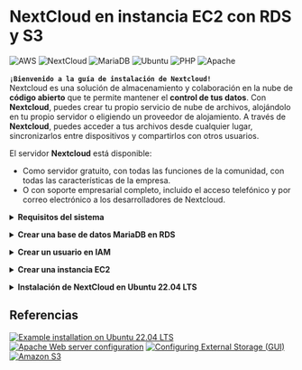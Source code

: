 <h1><strong>NextCloud en instancia EC2 con RDS y S3</strong></h1>
<p><img src="https://img.shields.io/badge/AWS-%23FF9900.svg?style=for-the-badge&amp;logo=amazon-aws&amp;logoColor=white" alt="AWS">
<img src="https://img.shields.io/badge/NextCloud-0B94DE?style=for-the-badge&logo=nextcloud&logoColor=white" alt="NextCloud">
<img src="https://img.shields.io/badge/MariaDB-003545?style=for-the-badge&amp;logo=mariadb&amp;logoColor=white" alt="MariaDB">
<img src="https://img.shields.io/badge/Ubuntu-E95420?style=for-the-badge&amp;logo=ubuntu&amp;logoColor=white" alt="Ubuntu">
<img src="https://img.shields.io/badge/php-%23777BB4.svg?style=for-the-badge&amp;logo=php&amp;logoColor=white" alt="PHP">
<img src="https://img.shields.io/badge/apache-%23D42029.svg?style=for-the-badge&amp;logo=apache&amp;logoColor=white" alt="Apache"></p>

<p><code><strong>¡Bienvenido a la guía de instalación de Nextcloud!</strong></code><br> Nextcloud es una solución de almacenamiento y colaboración en la nube de <strong>código abierto</strong> que te permite mantener el <strong>control de tus datos</strong>. Con <strong>Nextcloud</strong>, puedes crear tu propio servicio de nube de archivos, alojándolo en tu propio servidor o eligiendo un proveedor de alojamiento. A través de <strong>Nextcloud</strong>, puedes acceder a tus archivos desde cualquier lugar, sincronizarlos entre dispositivos y compartirlos con otros usuarios.
</p>
<p>
    El servidor <strong>Nextcloud</strong> está disponible:
    <ul>
        <li>Como servidor gratuito, con todas las funciones de la comunidad, con todas las características de la empresa.</li>
        <li>O con soporte empresarial completo, incluido el acceso telefónico y por correo electrónico a los desarrolladores de Nextcloud.</li>
    </ul>
</p>

<a id="RequisitosSistema"></a>
<details name="nextcloud">
    <summary><strong>Requisitos del sistema</strong></summary>
    <strong>Servidor</strong>
    <p>Para obtener el mejor rendimiento, estabilidad y funcionalidad, debes conocer algunas recomendaciones para ejecutar <strong>Nextcloud</strong>.
    <table>
        <thead>
            <tr>
                <th>Plataforma</th>
                <th>Opciones</th>
            </tr>
        </thead>
        <tbody>
            <tr>
                <td>Sistema operativo (64 bits)</td>
                <td>
                    <ul>
                        <li>
                            <strong>Ubuntu</strong> 22.04 LTS (recomendado)
                        </li>
                        <li>
                            <strong>Ubuntu</strong> 20.04 LTS
                        </li>
                        <li>
                            <strong>Red Hat</strong> Enterprise Linux 9 (recomendado)
                        </li>
                        <li>
                            <strong>Red Hat</strong> Enterprise Linux 8
                        </li>
                        <li>
                            <strong>Debian</strong> 12
                        </li>
                        <li>
                            <strong>SUSE</strong> Linux Enterprise Server 15
                        </li>
                        <li>
                            <strong>openSUSE</strong> Leap 15.5
                        </li>
                        <li>
                            <strong>CentOS</strong> Stream
                        </li>
                    </ul>
                </td>
            </tr>
            <tr>
                <td>Base de datos</td>
                <td>
                    <ul>
                        <li>
                            <strong>MySQL</strong> 8.0+ o <strong>MariaDB</strong> 10.3 ➡️ 10.5 ➡️ 10.6 (recomendado) ➡️ 10.11
                        </li>
                        <li>
                            <strong>Oracle Database</strong> 11g (sólo como parte de una suscripción empresarial)
                        </li>
                        <li>
                            <strong>PostgreSQL</strong> 12 ➡️ 13 ➡️ 14 ➡️ 15 ➡️ 16
                        </li>
                        <li>
                            <strong>SQLite</strong> (sólo recomendado para pruebas e instancias mínimas)
                        </li>
                    </ul>
                </td>
            </tr>
            <tr>
                <td>Servidor web</td>
                <td>
                    <ul>
                        <li>
                            <strong>Apache 2.4 </strong> con <code>mod_php</code> o <code>php-fpm</code> (recomendado)
                        </li>
                        <li>
                            <strong>nginx</strong> con <code>php-fpm</code>
                        </li>
                    </ul>
                </td>
            </tr>
            <tr>
                <td>Tiempo de ejecución de PHP</td>
                <td>
                    <ul>
                        <li>8.0 (obsoleto)</li>
                        <li>8.1</li>
                        <li>8.2 (recomendada)</li>
                        <li>8.3</li>
                    </ul>
                </td>
            </tr>
        </tbody>
    </table>

<strong>Arquitectura de CPU y SO</strong>

Para que Nextcloud funcione correctamente se necesita una CPU de 64 bits, un sistema operativo y PHP. Se admiten sistemas de 32 bits, pero va a tener las siguientes limitaciones:

<ul>
    <li>No se admiten fechas anteriores a Unix Epoch (1970-01-01)</li>
    <li>No se admiten fechas posteriores a 2038</li>
</ul>

<strong>Memoria</strong>

Los requisitos de memoria para ejecutar un servidor Nextcloud son muy variables, dependiendo del número de usuarios, aplicaciones, archivos y volumen de actividad del servidor.

Nextcloud necesita un mínimo de 128 MB de RAM por proceso, pero lo más recomendado es ampliar a un mínimo de 512 MB de RAM por proceso.

<strong>Requisitos de la base de datos para MySQL / MariaDB</strong>

Lo siguiente es actualmente necesario si está ejecutando Nextcloud junto con una base de datos MySQL / MariaDB:

<ul>
    <li>Motor de almacenamiento InnoDB (MyISAM no es compatible).</li>
    <li>Nivel de aislamiento de transacciones "READ COMMITTED" (Consulte: Nivel de aislamiento de transacciones "READ COMMITTED" de la base de datos).</li>
    <li>Desactivado o BINLOG_FORMAT = ROW configurado Registro binario (Véase: https://dev.mysql.com/doc/refman/5.7/en/binary-log-formats.html).</li>
    <li>Para soporte Emoji (UTF8 4-byte) ver Activar soporte MySQL 4-byte.</li>
</ul>

<strong>Módulos PHP y configuración</strong>

En esta sección se listan todos los módulos PHP necesarios y opcionales. Puedes comprobar la presencia de un módulo escribiendo.
```bash
php -m | grep -i <nombre_del_módulo>
```
Si obtiene un resultado, el módulo está presente.

<strong>Nota</strong>: Consulte el <strong><a href="https://www.php.net/manual/en/extensions.php">manual de PHP</a></strong> para más información sobre módulos.

<table>
    <thead>
            <tr>
                <th colspan="2">Módulos</th>
            </tr>
        </thead>
    <tbody>
        <tr>
            <td>Requerido</td>
            <td valign="top">
                <ul>
                    <li>PHP module ctype</li>
                    <li>PHP module curl</li>
                    <li>PHP module dom</li>
                    <li>PHP module fileinfo (included with PHP)</li>
                    <li>PHP module filter (only on Mageia and FreeBSD)</li>
                    <li>PHP module GD</li>
                    <li>PHP module hash (only on FreeBSD)</li>
                    <li>PHP module JSON (included with PHP >= 8.0)</li>
                    <li>PHP module libxml (Linux package libxml2 must be >=2.7.0)</li>
                    <li>PHP module mbstring</li>
                    <li>PHP module openssl (included with PHP >= 8.0)</li>
                    <li>PHP module posix</li>
                    <li>PHP module session</li>
                    <li>PHP module SimpleXML</li>
                    <li>PHP module XMLReader</li>
                    <li>PHP module XMLWriter</li>
                    <li>PHP module zip</li>
                    <li>PHP module zlib</li>
                </ul>
            </td>
        </tr>
        <tr>
            <td>Conectores de base de datos (elija el que corresponda a su base de datos)</td>
            <td valign="top">
                <ul>
                    <li>Módulo PHP pdo_sqlite (>= 3, normalmente no recomendado por razones de rendimiento)</li>
                    <li>Módulo PHP pdo_mysql (MySQL/MariaDB)</li>
                    <li>Módulo PHP pdo_pgsql (PostgreSQL)</li>
                </ul>
            </td>
        </tr>
        <tr>
            <td>Paquetes recomendados</td>
            <td valign="top">
                <ul>
                    <li>Módulo PHP intl (aumenta el rendimiento de la traducción de idiomas y corrige la clasificación de caracteres no ASCII)</li>
                    <li>Módulo PHP  sodium (para Argon2 para hash de contraseñas. bcrypt se usa como fallback, pero si las contraseñas ya fueron hasheadas con Argon2 y falta el módulo, tus usuarios no podrán iniciar sesión).</li>
                </ul>
            </td>
        </tr>
        <tr>
            <td>Necesario para determinadas aplicaciones</td>
            <td valign="top">
                <ul>
                    <li>Módulo PHP ldap (para integración LDAP)</li>
                    <li>Módulo PHP smbclient (integración SMB/CIFS, véase <a src="https://docs.nextcloud.com/server/latest/admin_manual/configuration_files/external_storage/smb.html">SMB/CIFS</a>)</li>
                    <li>Módulo PHP ftp (para almacenamiento FTP / autenticación de usuario externo)</li>
                    <li>Módulo PHP imap (para la autenticación de usuarios externos)</li>
                    <li>Módulo PHP bcmath (para inicio de sesión sin contraseña)</li>
                    <li>Módulo PHP gmp (para inicio de sesión sin contraseña y almacenamiento SFTP)</li>
                    <li>Módulo PHP exif (para la rotación de imágenes en la aplicación de imágenes)</li>
                </ul>
            </td>
        </tr>
        <tr>
            <td>Para mejorar el rendimiento del servidor, seleccione una o varias de las siguientes memorias caché<br>
            <blockquote>Consulte <strong><a href="https://docs.nextcloud.com/server/latest/admin_manual/configuration_server/caching_configuration.html">Memoria caché</a></strong> para saber cómo seleccionar y configurar una caché.</blockquote>
            </td>
            <td valign="top">
                <ul>
                    <li>Módulo PHP ldap (para integración LDAP)</li>
                    <li>Módulo PHP apcu (>= 4.0.6)</li>
                    <li>Módulo PHP memcached</li>
                    <li>Módulo PHP redis (>= 2.2.6, necesario para el bloqueo transaccional de archivos)</li>
                </ul>
            </td>
        </tr>
        <tr>
            <td>Para la generación de vistas previas</td>
            <td valign="top">
                <ul>
                    <li>Módulo PHP imagick<br>
                    <blockquote><strong>Nota</strong><br>Si la generación de la vista previa de los archivos PDF falla con un mensaje de error "no autorizado", debe ajustar el archivo de política imagick. Consulte <strong><a href="https://cromwell-intl.com/open-source/pdf-not-authorized.html">https://cromwell-intl.com/open-source/pdf-not-authorized.html</a></strong></blockquote>
                    </li>
                    <li>avconv o ffmpeg</li>
                    <li>OpenOffice o LibreOffice</li>
                </ul>
            </td>
        </tr>
        <tr>
            <td>Para el procesamiento de la línea de comandos</td>
            <td valign="top">
                <ul>
                    <li>Módulo PHP pcntl (permite la interrupción de comandos pulsando <code>ctrl + c</code>)<br>
                    <blockquote><strong>Nota</strong><br>También necesita asegurarse de que <code>pcntl_signal</code> y <code>pcntl_signal_dispatch</code> no esten deshabilitados en su php.ini por la opción <code>disable_functions</code>.</blockquote>
                    </li>
                </ul>
            </td>
        </tr>
        <tr>
            <td>Para el actualizador de línea de comandos</td>
            <td valign="top">
                <ul>
                    <li>Módulo PHP phar (actualiza Nextcloud ejecutando <code>sudo -u www-data php /var/www/nextcloud/updater/updater.phar</code>)</blockquote>
                    </li>
                </ul>
            </td>
        </tr>
    </tbody>
</table>

<strong>Valores ini</strong>
<p>Los siguientes ajustes ini deben adaptarse si es necesario para <strong>Nextcloud</strong> en php.ini:</p>
<code>Cambia la versión 8.1 por la correspondiente a su php instalado.</code>

php.ini - utilizado por el servidor Web:
```bash
sudo nano /etc/php/8.1/apache2/php.ini
```
o
```bash
sudo nano /etc/php/8.1/fpm/php.ini
```
php.ini - usado por php-cli y por los trabajos CRON de Nextcloud:
```bash
sudo nano /etc/php/8.1/cli/php.ini
```
<ul>
    <li><code>apc.enable_cli</code>: ver <a href="https://docs.nextcloud.com/server/latest/admin_manual/configuration_server/caching_configuration.html"><strong>Memoria caché</strong></a>.</li>
    <li><code>disable_functions</code>: evite desactivar funciones a menos que sepa exactamente lo que está haciendo.</li>
    <li><code>max_execution_time</code>: véase <a href="https://docs.nextcloud.com/server/latest/admin_manual/configuration_files/big_file_upload_configuration.html"><strong>Carga de archivos grandes > 512 MB</strong></a>.</li>
    <li><code>memory_limit</code>: debe ser de al menos 512MB. Ver también <a href="https://docs.nextcloud.com/server/latest/admin_manual/configuration_files/big_file_upload_configuration.html"><strong>Subir archivos grandes > 512MB</strong></a>.</li>
    <li><code>open_basedir</code>: véase <a href="https://docs.nextcloud.com/server/latest/admin_manual/installation/harden_server.html"><strong>Guía de seguridad y refuerzo</strong></a>.</li>
    <li><code>upload_tmp_dir</code>: ver <a href="https://docs.nextcloud.com/server/latest/admin_manual/configuration_files/big_file_upload_configuration.html"><strong>Cargar archivos grandes > 512MB</strong></a>.</li>
</ul>
</p>
<a href="#RequisitosSistema"><strong><img src="https://img.shields.io/badge/Volver%20a%20Requisitos%20del%20sistema%20⤴️-00A2E8"> </strong></a>
</details>

<a id="RDS"></a>
<details name="nextcloud">
<summary><strong>Crear una base de datos MariaDB en RDS</strong></summary>
<ol>
<li><strong>Configuración de la base de datos</strong><br>
A continuación te presentaré la configuración de la base de datos, si recién estás comenzando, te recomiendo seguir primero esta configuración y luego aplicar tus propios cambios personalizados con otra práctica.<p>
<ul>
<li>Método de creación ➡️ <code>Creación estándar</code></li>
<li>Opciones del motor ➡️ <code>MariaDB</code></li>
<li>Plantilla ➡️ <code>Capa gratuita</code></li>
<li>Identificador de base de datos ➡️ <code>db-nextcloud</code></li>
<li>Usuario maestro ➡️ <code>nextcloud</code></li>
<li>Contraseña maestra ➡️ <code>la que gustes</code></li>
<li>Nube privada virtual ➡️ <code>Para el ejemplo dejaremos la VPC por defecto, pero lo recomendable es crear tu VPC o seleccionar una para tener un mayor control de nuestra base de datos</code></li>
<li>Acceso público ➡️ <code>Sí, pero lo más recomendable es que no sea pública porque así evitamos ataques y no es necesario dejarla pública, ya que si intentamos conectar RDS con la instancia EC2 se conectará normalmente por estar en la misma red.</code></li>
<li>Grupos de seguridad ➡️ <code>la dejamos en <strong>default</strong>, pero podrías crear o seleccionar una que ya tenga las <strong>reglas de entrada</strong> que agregaremos más adelante</code></li>
<li>Configuración adicional ➡️ Opciones de base de datos ➡️ Nombre de base de datos inicial ➡️ <code>nextcloud</code></li>
</ul>
</li>

<li><strong>Agregar regla de seguridad</strong><br>
<ul>
    <li>
        Esperamos que cambie a <strong>disponible</strong> y damos click en el identificador de la base de datos <strong>db-nextcloud</strong>.
        <img src="img/2.jpeg" alt="Crear base de datos">
    </li>
    <li>
        Abrimos el grupo de seguridad.
        <img src="img/3.jpeg" alt="Crear base de datos">
    </li>
    <li>
        Abrimos el <strong>ID de grupo de seguridad</strong>.
        <img src="img/4.jpeg" alt="Crear base de datos">
    </li>
    <li>
        Click en <code><strong>Editar reglas de entrada</strong></code>.
        <img src="img/5.jpeg" alt="Crear base de datos">
    </li>
    <li>
        Click en <code><strong>Agregar regla</strong></code> y especificamos lo siguiente.
        <img src="img/6.jpeg" alt="Crear base de datos">
    </li>
</ul>
</li>
</p>
</ol>
<a href="#RDS"><strong><img src="https://img.shields.io/badge/Volver%20a%20Crear%20una%20Base%20de%20datos%20MariaDB%20en%20RDS%20⤴️-00A2E8"> </strong></a>
</details>

<a id="CrearUsuarioIAM"></a>
<details name="nextcloud">
    <summary> <strong>Crear un usuario en IAM</strong></summary>
    <p>
    Crearemos un usuario con privilegios <strong>AmazonS3FullAccess</strong> el cual nos servirá para ingresarlo en el servidor <strong>NextCloud</strong> y nos cree automáticamente una instancia en el servicio S3.
    <ol>
    <li>Buscamos el servicio <strong>IAM</strong>.</li>
    <li>En el panel izquierdo, seleccionamos <strong>usuarios</strong>.</li>
    <li>Seleccionamos <strong><img src="https://img.shields.io/badge/Crear_usuario-fd9904" disabled></strong>.<br>
    <img src="img/7.1.jpeg" alt="Crear base de datos">
    </li>
    <li>Nombre de usuario ➡️ nextcloud o cualquier nombre que desees, click en <strong><img src="https://img.shields.io/badge/Siguiente-fd9904" disabled></strong>.<br>
    <img src="img/7.2.jpeg" alt="Crear base de datos">
    </li>
    <li>Seleccionamos <strong>Adjuntar políticas directamente</strong>, buscamos y seleccionamos <strong>AmazonS3FullAccess</strong>, click en <strong><img src="https://img.shields.io/badge/Siguiente-fd9904" disabled></strong>.<br>
    <img src="img/7.3.jpeg" alt="Crear base de datos"><br>
    Y por último, <strong><img src="https://img.shields.io/badge/Crear_usuario-fd9904" disabled></strong>
    </li>
    <li>Seleccionamos nuestro usuario y nos vamos a <strong>Credenciales de seguridad</strong>.<br>
    <img src="img/7.6.jpeg" alt="Crear base de datos"><br>
    Bajamos hasta <strong>Claves de acceso y</strong> click en <strong>Crear clave de acceso</strong>
    </li>
    <li>Seleccionamos <strong>Interfaz de línea de comandos (CLI)</strong>, marcamos la casilla de confirmación y click en <strong><img src="https://img.shields.io/badge/Siguiente-fd9904" disabled></strong>.<br>
    <img src="img/7.7.jpeg" alt="Crear base de datos">
    </li>
    <li>Puedes colocar un nombre a tu llave de acceso, click en <strong><img src="https://img.shields.io/badge/Crear_clave_de_acceso-fd9904" disabled></strong>.<br>
    <img src="img/7.8.jpeg" alt="Crear base de datos">
    </li>
    <li>Descargamos nuestra llave de acceso porque la necesitaremos más adelante y click en <strong><img src="https://img.shields.io/badge/Listo-fd9904" disabled></strong>.<br>
    <img src="img/7.9.jpeg" alt="Crear base de datos">
    </li>
    </ol>
    </p>
    <a href="#CrearUsuarioIAM"><strong><img src="https://img.shields.io/badge/Volver%20a%20Crear%20un%20usuario%20en%20IAM%20⤴️-00A2E8"> </strong></a>
</details>

<a id="CrearUnaInstanciaEC2"></a>
<details name="nextcloud">
    <summary><strong>Crear una instancia EC2</strong></summary>
    <p>
    En esta sección crearemos una instancia EC2 para posteriormente instalar el servidor <strong>NextCloud</strong>.
    <ol>
        <li>En el buscador escribimos <strong>EC2</strong>.</li>
        <li>Click en <strong>lanzar instancia</strong>.</li>
        <li>
            <strong>Nombre</strong> ➡️ <code>server-nextcloud</code>.
            <img src="img/8.1.jpeg" alt="Crear base de datos">
        </li>
        <li>
            <strong>Imagen de máquina de Amazon</strong> ➡️ <code>Ubuntu</code>.    
            <img src="img/8.2.jpeg" alt="Crear base de datos">
        </li>
        <li>
            <strong>Par de claves</strong> ➡️ <code>Seleccionar una existente o crear una nueva</code>.
            <img src="img/8.3.jpeg" alt="Crear base de datos">
        </li>
        <li>
            <strong>Configuracion de red</strong><br>
            ✅ Permitir el tráfico de SSH desde <code>cualquier lugar</code>.<br>
            ✅ Permitir el tráfico de HTTPS desde internet.<br>
            ✅ Permitir el tráfico de HTTP desde internet.<br>
            <img src="img/8.4.jpeg" alt="Crear base de datos">
        </li>
        <li>
            <strong>Asignar dirección IP elástica</strong> ➡️ <code>En el panel izquierdo seleccionamos <strong>Direcciones IP elásticas</strong> y click en <strong>Asignar la dirección IP elástica</strong> y click en <strong>Asignar</strong></code>.
            <img src="img/9.jpeg" alt="Crear base de datos">
            <img src="img/10.jpeg" alt="Crear base de datos"><br>
        </li>
        <li>
            <strong>Asociar dirección IP a instancia EC2</strong><br>
            ➡️ <code>Click en <strong>Asociar esta dirección IP elástica</strong>.</code><br>
            ➡️ <code>Seleccionamos la instancia <strong>server-nextcloud</strong>.</code><br>
            ➡️ <code>Y por último  <strong>✅ Permitir que se vuelva asociar esta dirección IP elástica</strong>.</code>
            <img src="img/11.jpeg" alt="Crear base de datos">
            <img src="img/12.jpeg" alt="Crear base de datos">
        </li>
    </ol>
    </p>
    <a href="#CrearUnaInstanciaEC2"><strong><img src="https://img.shields.io/badge/Volver_a_Crear_Una_Instancia_EC2_⤴️-00A2E8"> </strong></a>
</details>

<a id="InstalacionNextcloud"></a>
<details name="nextcloud">
<summary><strong>Instalación de NextCloud en Ubuntu 22.04 LTS</strong></summary>
<p>
<ol>
<li><p>Actualizamos nuestro Ubuntu.</p>

```bash
sudo apt update
```    
<p></p>

```bash
sudo apt upgrade
``` 
</li>
<li><p>Continuamos con la instalación de los módulos requeridos y recomendados para <strong>Nextcloud</strong>.</p>

```bash
sudo apt install apache2 libapache2-mod-php php-gd php-mysql php-curl php-mbstring php-intl php-gmp php-bcmath php-xml php-imagick php-zip
```    
<p>Esto instala los paquetes para el núcleo del sistema <strong>Nextcloud</strong>. libapache2-mod-php proporciona las siguientes extensiones PHP:<br>
<code>bcmath bz2 calendar Core ctype date dba dom ereg exif fileinfo filter ftp gettext hash iconv libxml mhash openssl pcre Phar posix Reflection session shmop SimpleXML soap sockets SPL standard sysvmsg sysvsem sysvshm tokenizer wddx xmlreader xmlwriter zlib</code>

Si estás planeando ejecutar aplicaciones adicionales, ten en cuenta que pueden requerir paquetes adicionales.</p>
</li>
<li>
<p>Ahora descargamos el archivo de la última versión de <strong>Nextcloud</strong>.</p>

```bash
sudo wget https://download.nextcloud.com/server/releases/latest.tar.bz2
```
</li>
<li>
<p>Descargamos el archivo para comprobar la integridad del paquete.</p>

```bash
sudo wget https://download.nextcloud.com/server/releases/latest.tar.bz2.md5
```
</li>
<li>
<p>Verificación del paquete <strong>NextCloud</strong>.</p>

```bash
md5sum -c latest.tar.bz2.md5 < latest.tar.bz2
```
</li>
</li>
<li>
<p>También puede verificar la firma <strong>PGP</strong>, descargamos los dos siguientes archivos:</p>

```bash
sudo wget https://download.nextcloud.com/server/releases/latest.tar.bz2.asc
```
> <strong>PGP</strong> (Pretty Good Privacy) es una <strong>metodología de cifrado de datos</strong> que se utiliza para cifrar, descifrar y autenticar archivos digitales y comunicaciones en línea. Funciona mediante una combinación de <strong>técnicas de cifrado</strong>, como hash, compresión de datos, criptografía simétrica de clave privada y criptografía asimétrica de clave pública, con el <strong>objetivo de mantener la seguridad de los datos</strong>. Para más detalles, lee el siguiente artículo  <strong><a target="_blank" href="https://www.kaspersky.es/blog/pgp-privacidad-seguridad-y-autenticacion-fiables-para-todos/1781/">PGP – Privacidad, seguridad y autenticación fiables para todos</a></strong>.




<p>Y luego.</p>

```bash
sudo wget https://nextcloud.com/nextcloud.asc
```
<p>Importamos.</p>

```bash
sudo gpg --import nextcloud.asc
```
<p>Verificamos.</p>

```bash
sudo gpg --verify latest.tar.bz2.asc latest.tar.bz2
```
</li>
<li>
<p>Ahora puede extraer el contenido del archivo para instalar <strong>NextCloud</strong>.</p>

```bash
sudo tar -xjvf latest.tar.bz2
```
</li>
<li>
<p>Copiamos el directorio generado a la siguiente ruta.</p>

```bash
sudo cp -r nextcloud /var/www
```
</li>
<li>
<p>Cambiamos los permisos de la carpeta para tener acceso.</p>

```bash
sudo chown -R www-data:www-data /var/www/nextcloud
```
</li>
<li>
<p>Configuración del servidor web <strong>Apache</strong>. La configuración de <strong>Apache</strong> requiere la creación de un único archivo de configuración. En <strong>Debian, Ubuntu y sus derivados</strong>, este archivo será.</p>

```bash
sudo nano /etc/apache2/sites-available/nextcloud.conf
```

<p>En <strong>Fedora</strong>, <strong>CentOS</strong>, <strong>RHEL</strong> y <strong>sistemas similares</strong>, el archivo de configuración será.</p>

```bash
sudo nano /etc/httpd/conf.d/nextcloud.conf
```
<p>Para utilizar la instalación basada en directorios, coloca lo siguiente en tu nextcloud.conf sustituyendo las rutas de archivos <strong>Directory</strong> y <strong>Alias</strong> por las rutas de archivos apropiadas para tu sistema:</p>

```apache
Alias /nextcloud "/var/www/nextcloud/"

<Directory /var/www/nextcloud/>
    Require all granted
    AllowOverride All
    Options FollowSymLinks MultiViews

    <IfModule mod_dav.c>
        Dav off
    </IfModule>
</Directory>
```
</li>
<li>
<p>Para utilizar la instalación de host virtual, colocar lo siguiente en tu <strong>nextcloud.conf</strong> sustituyendo <strong>ServerName</strong>, así como las rutas de archivo <strong>DocumentRoot</strong> y <strong>Directory</strong> por valores apropiados para tu sistema:</p>
<code>Recomendada</code>

```apache
<VirtualHost *:80>
    DocumentRoot /var/www/nextcloud/
    ServerName  tu.servidor.com

    <Directory /var/www/nextcloud/>
        Require all granted
        AllowOverride All
        Options FollowSymLinks MultiViews

        <IfModule mod_dav.c>
            Dav off
        </IfModule>
    </Directory>
</VirtualHost>
```
<p>En <strong>Debian</strong>, <strong>Ubuntu</strong> y <strong>sus derivados</strong>, debe ejecutar el siguiente comando para activar la configuración:</p>

```bash
sudo a2ensite nextcloud.conf
```
</li>
<li>
<p>Para que <strong>Nextcloud</strong> funcione correctamente, necesitamos el módulo <code>mod_rewrite</code>.</p>

```bash
sudo a2enmod rewrite
```
</li>
<li>
<p>Otros módulos recomendados son <code>mod_headers</code>, <code>mod_env</code>, <code>mod_dir</code> y <code>mod_mime</code>:</p>

```bash
sudo a2enmod headers
```
```bash
sudo a2enmod env
```
```bash
sudo a2enmod dir
```
```bash
sudo a2enmod mime
```
</li>
<li>
<p>Si está ejecutando <code>mod_fcgi</code> en lugar del estándar <code>mod_php</code> también habilitar:</p>

```bash
sudp a2enmod setenvif
```
</li>
<li>
<p>Reiniciamos <strong>apache</strong>.</p>

```bash
sudo service apache2 restart
```
</li>
<li>
<p>Asegúrate de que apache tiene acceso de lectura y escritura a toda la carpeta nextcloud.</p>

```bash
sudo chown -R www-data:www-data /var/www/nextcloud/
```

</li>
<li>
<p>Reiniciamos <strong>apache</strong>.</p>

```bash
sudo service apache2 restart
```
</li>
<li>
<p>Copiar la <strong>Dirección IP pública</strong> de nuestra instancia <strong>EC2</strong> y pegarla en una ventana. Donde configuramos lo siguiente:</p>
<strong>Nombre de usuario</strong> ➡️ El nombre de usuario para iniciar sesión con <strong>NextCloud</strong>.<br>
<strong>Contraseña</strong> ➡️ La contraseña para iniciar sesión con <strong>NextCloud</strong>.<br>
<strong>Carpeta de datos</strong> ➡️ Dejar la ruta que viene por defecto.<br>
<strong>Usuario de la base de datos</strong> ➡️ El mismo cuando se creo la base de datos en <strong>RDS</strong>.<br>
<strong>Contraseña de la base de datos</strong> ➡️ La misma cuando se creo la base de datos en <strong>RDS</strong>.<br>
<strong>Nombre de la base de datos</strong> ➡️ Puedes colocar cualquier nombre, diferente al que se creo en <strong>RDS</strong>.<br>
<strong>Host de la base de datos</strong> ➡️ Punto de enlace de la base de datos, también junto a el le añadiremos el puerto<strong>RDS</strong>.<br>
Ejemplo: db-nextcloud.cd4m8owmovw4.us-east-1.rds.amazonaws.com:3306<br><br>

<img src="img/15.jpeg"><br>

Al dar en <strong>instalar</strong> se va a demorar un poco mientras se crea la base de datos y demás configuraciones en <strong>NextCloud</strong>, ser paciente, por favor.
</li>
<li>
<p><strong>NextCloud</strong> nos recomienda instalar <strong>Aplicaciones</strong> que pueden ser de utilidad, así que te recomiendo instalarlas.</p>
<img src="img/16.jpeg">
</li>
<li>
<p>Nos visualiza alguna de las tareas que podemos realizar en <strong>NextCloud</strong>.</p>
<img src="img/17.jpeg">
</li>
<li>
<p>Nos menciona que podemos integrar <strong>NextCloud</strong> con diferentes plataformas, ya sea móvil o escritorio.</p>
<img src="img/18.jpeg">
</li>
<li>
<p>Más sobre <strong>NextCloud</strong>.</p>
<img src="img/19.jpeg">
<img src="img/20.jpeg">
</li>
<li>
<p>Miramos los archivos que vienen por defecto en <strong>NextCloud</strong>, Presionamos en el icono del usuario y damos click en <strong>Aplicaciones</strong>.</p>
<img src="img/21.jpeg">
</li>
<li>
<p>Vamos a <strong>Apps deshabilitadas</strong> y activamos <strong>External storage support</strong>.</p>
<img src="img/22.jpeg">
</li>
<li>
<p>Vamos a <strong>Ajustes personales</strong> y si gustan configuran sus datos personales.</p>
<img src="img/23.jpeg">
<img src="img/24.jpeg">
</li>
<li>
<p>Nos desplazamos hacia abajo en el panel izquierdo y seleccionamos <strong>Almacenamiento externo</strong> y configuran lo siguiente:</p>
<strong>Almacenamiento externo</strong> ➡️ Amazon S3.<br>
<strong>Autenticación</strong> ➡️ Clave de acceso.<br>
<strong>Bucket</strong> ➡️ Nombre del bucket en S3 en minúsculas, puede ser cualquiera ya que con este se creara en el servicio S3.<br>
<strong>ID de la clave de acceso</strong> ➡️ Debes tenerlo del usuario que se creo previamente en <strong>IAM</strong>.<br>
<strong>Clave de acceso secreta</strong> ➡️ Debes tenerla del usuario que se creo previamente en <strong>IAM</strong>.<br>
<strong>Disponible para</strong> ➡️ Todos los usuarios, caso contrario que tengas multiples usuarios, debes seleccionar en el que desees el almacenamiento externo.<br>
<strong>Nombre de la carpeta</strong> ➡️ Si gusta cambia el nombre, es como se visualizara en su <strong>NextCloud</strong>.<br><br>
<img src="img/25.jpeg"><br>
Por último, click en el ✅ de la derecha, si todo está bien, debería salir verde la ✅ de la izquierda, si no revise su configuración.
</li>
<li>
<p>Si vamos hacia los archivos notaremos que ya tenemos una carpeta, en mi caso <strong>AmazonS3</strong> donde podemos alojar cualquier tipo de archivo, los cuales se almacenaran en nuestro bucket <strong>S3</strong> y así obtendremos más almacenamiento.</p>
<img src="img/26.jpeg"><br>
Revisar en el servicio S3 para comprobar la existencia de un nuevo bucket.
</li>
</ol>

<a href="#InstalacionNextcloud"><strong><img src="https://img.shields.io/badge/Volver%20a%20Instalación%20de%20NextCloud%20⤴️-00A2E8"> </strong></a>

</details>

<h2>Referencias</h2>
<a href="https://docs.nextcloud.com/server/latest/admin_manual/installation/example_ubuntu.html" rel="nofollow"><img src="https://img.shields.io/badge/Example_installation_on_Ubuntu-https://docs.nextcloud.com/server/latest/admin_manual/installation/example_ubuntu.html-1877F2?style=for-the-badge&logo=nextcloud&logoColor=white&labelColor=101010" alt="Example installation on Ubuntu 22.04 LTS"></a>
<a href="https://docs.nextcloud.com/server/latest/admin_manual/installation/source_installation.html#apache-configuration-label" rel="nofollow"><img src="https://img.shields.io/badge/Apache_Web_server_configuration-https://docs.nextcloud.com/server/latest/admin_manual/installation/source_installation.html-1877F2?style=for-the-badge&logo=nextcloud&logoColor=white&labelColor=101010" alt="Apache Web server configuration"></a>
<a href="https://docs.nextcloud.com/server/latest/admin_manual/configuration_files/external_storage_configuration_gui.html" rel="nofollow"><img src="https://img.shields.io/badge/Configuring_External_Storage_(GUI)-https://docs.nextcloud.com/server/latest/admin_manual/configuration_files/external_storage_configuration_gui.html-1877F2?style=for-the-badge&logo=nextcloud&logoColor=white&labelColor=101010" alt="Configuring External Storage (GUI)"></a>
<a href="https://docs.nextcloud.com/server/latest/admin_manual/configuration_files/external_storage/amazons3.html" rel="nofollow"><img src="https://img.shields.io/badge/Amazon_S3-https://docs.nextcloud.com/server/latest/admin_manual/configuration_files/external_storage/amazons3.html-1877F2?style=for-the-badge&logo=nextcloud&logoColor=white&labelColor=101010" alt="Amazon S3"></a>
